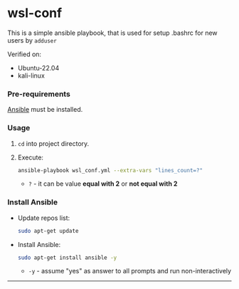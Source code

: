 # wsl-conf


This is a simple ansible playbook, that is used for setup .bashrc for new users by `adduser`

Verified on:
* Ubuntu-22.04
* kali-linux

### Pre-requirements

[Ansible](#install-ansible) must be installed.

### Usage

1. `cd` into project directory.
2. Execute:

    ```bash
    ansible-playbook wsl_conf.yml --extra-vars "lines_count=?"
    ```
    * `?` - it can be value **equal with 2** or **not equal with 2** 

### Install Ansible

* Update repos list:

    ```bash
    sudo apt-get update
    ```

* Install Ansible:

    ```bash
    sudo apt-get install ansible -y
    ```
    * `-y` - assume "yes" as answer to all prompts and run non-interactively


---
